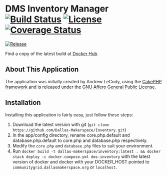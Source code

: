 # DMS Inventory Manager [![Build Status](https://travis-ci.org/Dallas-Makerspace/Inventory.svg?branch=master)](https://travis-ci.org/Dallas-Makerspace/Inventory) [![License](https://img.shields.io/github/license/Dallas-Makerspace/Inventory.svg?style=flat-square)](https://github.com/Dallas-Makerspace/Inventory/blob/master/LICENCE) [![Coverage Status](https://coveralls.io/repos/github/Dallas-Makerspace/Inventory/badge.svg?branch=master)](https://coveralls.io/github/Dallas-Makerspace/Inventory?branch=master)
[![Release](https://img.shields.io/github/tag/Dallas-Makerspace/Inventory.svg?style=flat-square)](https://github.com/Dallas-Makerspace/Inventory/tags)

Find a copy of the latest build at [Docker Hub](https://hub.docker.com/r/dallasmakerspace/Inventory/).

## About This Application

The application was initially created by Andrew LeCody, using the [CakePHP framework](http://www.cakephp.org "CakePHP - the rapid development PHP framework") and is released under the [GNU Affero General Public License](http://www.gnu.org/licenses/agpl.html).

## Installation

Installing this application is fairly easy, just follow these steps:

1. Download the latest version with git (`git clone https://github.com/Dallas-Makerspace/Inventory.git`)
2. In the app/config directory, rename core.php.default and database.php.default to core.php and database.php respectively.
3. Modify the `core.php` and `database.php` files to suit your environment.
4. Run `docker build -t dallas-makerspace/inventory:latest . && docker stack deploy -c docker-compose.yml dms-inventory` with the latest version of docker and docker with your DOCKER_HOST pointed to `communitygrid.dallasmakerspace.org` or `localhost`.
